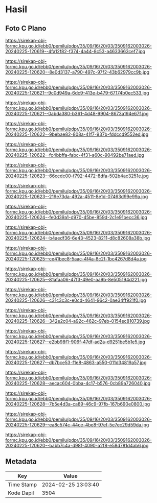 # Hasil

## Foto C Plano

https://sirekap-obj-formc.kpu.go.id/ebb0/pemilu/pdpr/35/09/16/20/03/3509162003026-20240225-120619--4fa12f82-f374-4a44-8c53-a4633663cef7.jpg

https://sirekap-obj-formc.kpu.go.id/ebb0/pemilu/pdpr/35/09/16/20/03/3509162003026-20240225-120620--8e0d3137-a790-497c-97f2-43b62979cc9b.jpg

https://sirekap-obj-formc.kpu.go.id/ebb0/pemilu/pdpr/35/09/16/20/03/3509162003026-20240225-120621--9c0d949a-6dc9-413e-b479-67174b0ec533.jpg

https://sirekap-obj-formc.kpu.go.id/ebb0/pemilu/pdpr/35/09/16/20/03/3509162003026-20240225-120621--0abda380-b361-4d48-9904-8673a194e67f.jpg

https://sirekap-obj-formc.kpu.go.id/ebb0/pemilu/pdpr/35/09/16/20/03/3509162003026-20240225-120622--9bebae82-808a-41f7-937b-fddccd9552ed.jpg

https://sirekap-obj-formc.kpu.go.id/ebb0/pemilu/pdpr/35/09/16/20/03/3509162003026-20240225-120622--fc4bbffa-fabc-4f31-a60c-90492be71aed.jpg

https://sirekap-obj-formc.kpu.go.id/ebb0/pemilu/pdpr/35/09/16/20/03/3509162003026-20240225-120623--66ccdc00-f792-4472-8dfa-502b4ac3251e.jpg

https://sirekap-obj-formc.kpu.go.id/ebb0/pemilu/pdpr/35/09/16/20/03/3509162003026-20240225-120623--219e73da-492a-4511-8e1d-07463d99e99a.jpg

https://sirekap-obj-formc.kpu.go.id/ebb0/pemilu/pdpr/35/09/16/20/03/3509162003026-20240225-120624--fe0d39a1-d970-45be-859d-2c1e91becc36.jpg

https://sirekap-obj-formc.kpu.go.id/ebb0/pemilu/pdpr/35/09/16/20/03/3509162003026-20240225-120624--b4aedf36-6e43-4523-8211-d8c82608a38b.jpg

https://sirekap-obj-formc.kpu.go.id/ebb0/pemilu/pdpr/35/09/16/20/03/3509162003026-20240225-120625--ce41bec8-5aac-4f4a-8c2f-1bc4267d8d4a.jpg

https://sirekap-obj-formc.kpu.go.id/ebb0/pemilu/pdpr/35/09/16/20/03/3509162003026-20240225-120625--81afaa06-47f3-49e0-aa9b-8e505194d221.jpg

https://sirekap-obj-formc.kpu.go.id/ebb0/pemilu/pdpr/35/09/16/20/03/3509162003026-20240225-120626--c31c3c3c-e0cd-4641-96c2-0ae34ff921f0.jpg

https://sirekap-obj-formc.kpu.go.id/ebb0/pemilu/pdpr/35/09/16/20/03/3509162003026-20240225-120626--342e2c04-a92c-462c-97eb-0154ec810739.jpg

https://sirekap-obj-formc.kpu.go.id/ebb0/pemilu/pdpr/35/09/16/20/03/3509162003026-20240225-120627--e2bb98f1-906f-47df-ad2a-d9251be5b1e5.jpg

https://sirekap-obj-formc.kpu.go.id/ebb0/pemilu/pdpr/35/09/16/20/03/3509162003026-20240225-120627--db7bce53-f1e8-4863-a550-011d34819a57.jpg

https://sirekap-obj-formc.kpu.go.id/ebb0/pemilu/pdpr/35/09/16/20/03/3509162003026-20240225-120628--aecac604-0bba-4c17-b576-0cb89a726040.jpg

https://sirekap-obj-formc.kpu.go.id/ebb0/pemilu/pdpr/35/09/16/20/03/3509162003026-20240225-120628--7b5e4d3a-ca89-46c9-97fb-167b690e0800.jpg

https://sirekap-obj-formc.kpu.go.id/ebb0/pemilu/pdpr/35/09/16/20/03/3509162003026-20240225-120629--ea8c574c-44ce-4be8-97ef-5e7ec29d59da.jpg

https://sirekap-obj-formc.kpu.go.id/ebb0/pemilu/pdpr/35/09/16/20/03/3509162003026-20240225-120620--babb7c4a-d98f-4090-a2f8-e58d781d4ab6.jpg


## Metadata

| Key        | Value               |
| ---------- | ------------------- |
| Time Stamp | 2024-02-25 13:03:40 |
| Kode Dapil | 3504                |



